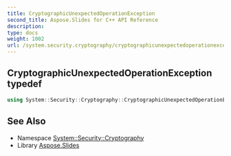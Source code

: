 ```yaml
---
title: CryptographicUnexpectedOperationException
second_title: Aspose.Slides for C++ API Reference
description: 
type: docs
weight: 1002
url: /system.security.cryptography/cryptographicunexpectedoperationexception/
---
```

## CryptographicUnexpectedOperationException typedef




```cpp
using System::Security::Cryptography::CryptographicUnexpectedOperationException = typedef System::ExceptionWrapper<Details_CryptographicUnexpectedOperationException >
```

## See Also

* Namespace [System::Security::Cryptography](../)
* Library [Aspose.Slides](../../)